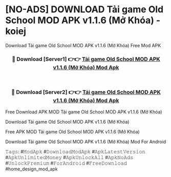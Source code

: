 # [NO-ADS] DOWNLOAD Tải game Old School MOD APK v1.1.6 (Mở Khóa) - koiej
Download Tải game Old School MOD APK v1.1.6 (Mở Khóa) Free Mod APK

<div align="center">
<h3>🔴 Download [Server1] 👉👉 <a href="https://apk-comot.site?title=Tải_game_Old_School_MOD_APK_v1.1.6_(Mở_Khóa)">Tải game Old School MOD APK v1.1.6 (Mở Khóa) Mod Apk</a></h3><br>

<h3>🔴 Download [Server2] 👉👉 <a href="https://apk-comot.site?title=Tải_game_Old_School_MOD_APK_v1.1.6_(Mở_Khóa)">Tải game Old School MOD APK v1.1.6 (Mở Khóa) Mod Apk</a></h3>
</div>


Free Download APK MOD Tải game Old School MOD APK v1.1.6 (Mở Khóa)

Download Tải game Old School MOD APK v1.1.6 (Mở Khóa) 

Free APK MOD Tải game Old School MOD APK v1.1.6 (Mở Khóa) 

Download Tải game Old School MOD APK v1.1.6 (Mở Khóa) Mod For Android

𝚃𝚊𝚐𝚜: #𝙼𝚘𝚍𝙰𝚙𝚔 #𝙳𝚘𝚠𝚗𝚕𝚘𝚊𝚍𝙼𝚘𝚍𝙰𝚙𝚔 #𝙰𝚙𝚔𝙻𝚊𝚝𝚎𝚜𝚝𝚅𝚎𝚛𝚜𝚒𝚘𝚗 #𝙰𝚙𝚔𝚄𝚗𝚕𝚒𝚖𝚒𝚝𝚎𝚍𝙼𝚘𝚗𝚎𝚢 #𝙰𝚙𝚔𝚄𝚗𝚕𝚘𝚌𝚔𝙰𝚕𝚕 #𝙰𝚙𝚔𝙽𝚘𝙰𝚍𝚜 #𝚄𝚗𝚕𝚘𝚌𝚔𝙿𝚛𝚎𝚖𝚒𝚞𝚖 #𝙵𝚘𝚛𝙰𝚗𝚍𝚛𝚘𝚒𝚍 #𝙵𝚛𝚎𝚎𝙳𝚘𝚠𝚗𝚕𝚘𝚊𝚍 #home_design_mod_apk